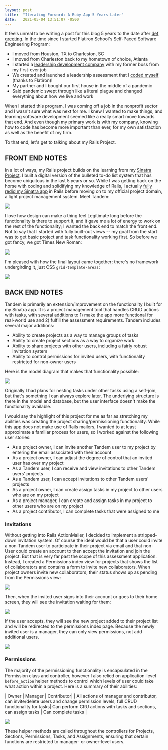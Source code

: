 ```yaml
---
layout: post
title:  "Iterating Forward: A Ruby App 5 Years Later"
date:   2021-05-04 13:51:07 -0500
---
```


It feels unreal to be writing a post for this blog 5 years to the date after [def greeting](http://elyseklova.com/2016/05/04/def_greeting.html). In the time since I started Flatiron School's Self-Paced Software Engineering Program:

* I moved from Houston, TX to Charleston, SC
* I moved from Charleston back to my hometown of choice, Atlanta
* I started a [leadership development company](https://blazeleadership.co) with my former boss from my first-ever job
* We created and launched a leadership assessment that I [coded myself](https://trailblazerstest.co) (thanks to Flatiron)!
* My partner and I bought our first house in the middle of a pandemic
* Said pandemic swept through like a literal plague and changed everything about how we live and work

When I started this program, I was coming off a job in the nonprofit sector and I wasn't sure what was next for me. I knew I wanted to make things, and learning software development seemed like a really smart move towards that end. And even though my primary work is with my company, knowing how to code has become more important than ever, for my own satisfaction as well as the benefit of my firm.

To that end, let's get to talking about my Rails Project.

## FRONT END NOTES

In a lot of ways, my Rails project builds on the learning from my [Sinatra Project](http://elyseklova.com/2017/02/16/making_a_sinatra_app_bujo_2_0.html). I built a digital version of the bulleted to-do list system that has become ubiquitous in the last 5 years or so. While I was getting back on the horse with coding and solidifying my knowledge of Rails, I actually [fully redid my Sinatra app](https://github.com/klovae/bujo-3-point-0) in Rails before moving on to my official project domain, a light project management system. Meet Tandem:

![](https://i.imgur.com/hxuaIkf.png)

I love how design can make a thing feel Legitimate long before the functionality is there to support it, and it gave me a lot of energy to work on the rest of the functionality; I wanted the back end to match the front end. Not to say that I started with fully built-out views -- my goal from the start was to get basic project and task functionality working first. So before we got fancy, we got Times New Roman:

![](https://i.imgur.com/D0nLK6B.png)

I'm pleased with how the final layout came together; there's no framework undergirding it, just CSS `grid-template-areas`:

![](https://i.imgur.com/R0csnsa.png)

## BACK END NOTES
Tandem is primarily an extension/improvement on the functionality I built for my Sinatra app. It is a project management tool that handles CRUD actions with tasks, with several additions to 1) make the app more functional for real-world use and 2) fulfill the assessment requirements. Tandem includes several major additions:

* Ability to create projects as a way to manage groups of tasks
* Ability to create project sections as a way to organize work
* Ability to share projects with other users, including a fairly robust invitation system
* Ability to control permissions for invited users, with functionality restricted for non-owner users

Here is the model diagram that makes that functionality possible:

![](https://i.imgur.com/PyTj2Bo.png)

Originally I had plans for nesting tasks under other tasks using a self-join, but that's something I can always explore later. The underlying structure is there in the model and database, but the user interface doesn't make the functionality available.

I would say the highlight of this project for me as far as stretching my abilities was creating the project sharing/permissioning functionality. While this app does not make use of Rails mailers, I wanted to at least approximate a familiar process for users, so I worked against the following user stories:

* As a project owner, I can invite another Tandem user to my project by entering the email associated with their account
* As a project owner, I can adjust the degree of control that an invited user has over my project
* As a Tandem user, I can receive and view invitations to other Tandem users' projects
* As a Tandem user, I can accept invitations to other Tandem users' projects
* As a project owner, I can create assign tasks in my project to other users who are on my project
* As a project manager, I can create and assign tasks in my project to other users who are on my project
* As a project contributor, I can complete tasks that were assigned to me

### Invitations

Without getting into Rails ActionMailer, I decided to implement a stripped-down invitation system. Of course the ideal would be that a user could invite a non-Tandem user to participate in their project via email and that non-User could create an account to then accept the invitation and join the project. But that is very far past the scope of this assessment application. Instead, I created a Permissions index view for projects that shows the list of collaborators and contains a form to invite new collaborators. When project owners invite new collaborators, their status shows up as pending from the Permissions view:

![](https://i.imgur.com/qSYFBhU.png)

Then, when the invited user signs into their account or goes to their home screen, they will see the invitation waiting for them:

![](https://i.imgur.com/v8KybCd.png)

If the user accepts, they will see the new project added to their project list and will be redirected to the permissions index page. Because the newly invited user is a manager, they can only view permissions, not add additional users.

![](https://i.imgur.com/nIyeeY3.png)


### Permissions

The majority of the permissioning functionality is encapsulated in the Permission class and controller, however I also relied on application-level `before_action` helper methods to control which levels of user could take what action within a project. Here is a summary of their abilities:

| Owner | Manager | Contributor|
| All actions of manager and contributor, can invite/delete users and change permission levels, full CRUD functionality for tasks| Can perform CRU actions with tasks and sections, can assign tasks | Can complete tasks |

![](https://i.imgur.com/ikj1FqL.png)

These helper methods are called throughout the controllers for Projects, Sections, Permissions, Tasks, and Assignments, ensuring that certain functions are restricted to manager- or owner-level users.






